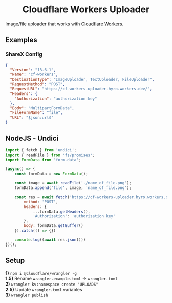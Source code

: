 <div align="center">
    <h1>Cloudflare Workers Uploader</h1>
</div>

Image/file uploader that works with [Cloudflare Workers](https://workers.cloudflare.com/).  

## Examples

### ShareX Config

```json
{
  "Version": "13.6.1",
  "Name": "cf-workers",
  "DestinationType": "ImageUploader, TextUploader, FileUploader",
  "RequestMethod": "POST",
  "RequestURL": "https://cf-workers-uploader.hyro.workers.dev/",
  "Headers": {
    "Authorization": "authorization key"
  },
  "Body": "MultipartFormData",
  "FileFormName": "file",
  "URL": "$json:url$"
}
```

## NodeJS - Undici

```js
import { fetch } from 'undici';
import { readFile } from 'fs/promises';
import FormData from 'form-data';

(async() => {
    const formData = new FormData();

    const image = await readFile('./name_of_file.png');
    formData.append('file', image, 'name_of_file.png');

    const res = await fetch('https://cf-workers-uploader.hyro.workers.dev/', {
        method: 'POST',
        headers: {
            ...formData.getHeaders(),
            'Authorization': 'authorization key'
        },
        body: formData.getBuffer()
    }).catch(() => {})

    console.log((await res.json()))
})();
```

## Setup
**1)** `npm i @cloudflare/wrangler -g`  
**1.5)** Rename `wrangler.example.toml` -> `wrangler.toml`  
**2)** `wrangler kv:namespace create "UPLOADS"`  
**2.5)** Update `wrangler.toml` variables  
**3)** `wrangler publish`  